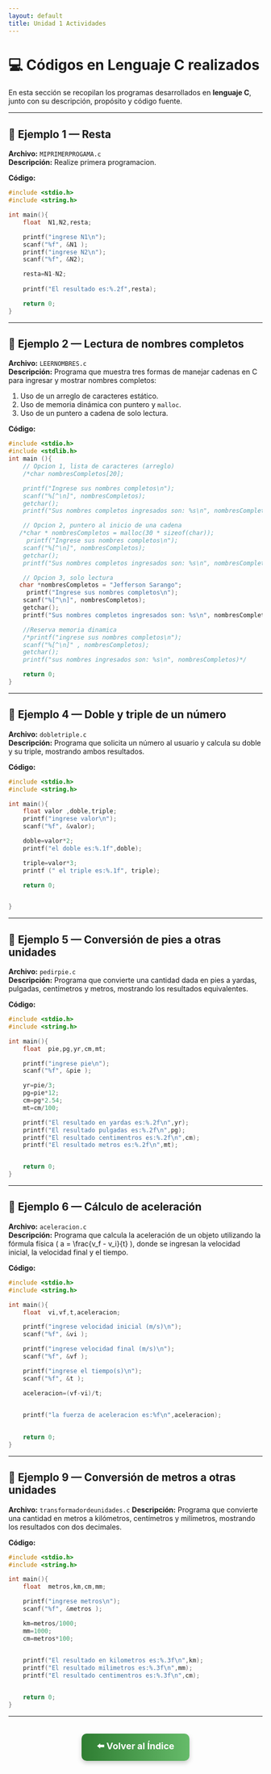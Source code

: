 ```yaml
---
layout: default
title: Unidad 1 Actividades
---
```


# 💻 Códigos en Lenguaje C realizados

En esta sección se recopilan los programas desarrollados en **lenguaje C**, junto con su descripción, propósito y código fuente.

---

## 🔹 Ejemplo 1 — Resta

**Archivo:** `MIPRIMERPROGAMA.c`  
**Descripción:** Realize primera programacion.

**Código:**
```c
#include <stdio.h>
#include <string.h>

int main(){
    float  N1,N2,resta;

    printf("ingrese N1\n");
    scanf("%f", &N1 );
    printf("ingrese N2\n");
    scanf("%f", &N2);

    resta=N1-N2;
    
    printf("El resultado es:%.2f",resta);

    return 0;
}

```

---

## 🔹 Ejemplo 2 — Lectura de nombres completos

**Archivo:** `LEERNOMBRES.c`  
**Descripción:** Programa que muestra tres formas de manejar cadenas en C para ingresar y mostrar nombres completos:  
1. Uso de un arreglo de caracteres estático.  
2. Uso de memoria dinámica con puntero y `malloc`.  
3. Uso de un puntero a cadena de solo lectura.

**Código:**
```c
#include <stdio.h>
#include <stdlib.h>
int main (){
    // Opcion 1, lista de caracteres (arreglo)
    /*char nombresCompletos[20];

    printf("Ingrese sus nombres completos\n");
    scanf("%[^\n]", nombresCompletos);
    getchar();
    printf("Sus nombres completos ingresados son: %s\n", nombresCompletos);*/

    // Opcion 2, puntero al inicio de una cadena 
   /*char * nombresCompletos = malloc(30 * sizeof(char));
     printf("Ingrese sus nombres completos\n");
    scanf("%[^\n]", nombresCompletos);
    getchar();
    printf("Sus nombres completos ingresados son: %s\n", nombresCompletos);*/

    // Opcion 3, solo lectura 
   char *nombresCompletos = "Jefferson Sarango";
     printf("Ingrese sus nombres completos\n");
    scanf("%[^\n]", nombresCompletos);
    getchar();
    printf("Sus nombres completos ingresados son: %s\n", nombresCompletos);

    //Reserva memoria dinamica 
    /*printf("ingrese sus nombres completos\n");
    scanf("%[^\n]" , nombresCompletos);
    getchar();
    printf("sus nombres ingresados son: %s\n", nombresCompletos)*/

    return 0;
}
```

---

## 🔹 Ejemplo 4 — Doble y triple de un número

**Archivo:** `dobletriple.c`  
**Descripción:** Programa que solicita un número al usuario y calcula su doble y su triple, mostrando ambos resultados.

**Código:**
```c
#include <stdio.h>
#include <string.h>

int main(){
    float valor ,doble,triple;
    printf("ingrese valor\n");
    scanf("%f", &valor);

    doble=valor*2;
    printf("el doble es:%.1f",doble);

    triple=valor*3;
    printf (" el triple es:%.1f", triple);

    return 0;


}
```

---

## 🔹 Ejemplo 5 — Conversión de pies a otras unidades

**Archivo:** `pedirpie.c`  
**Descripción:** Programa que convierte una cantidad dada en pies a yardas, pulgadas, centímetros y metros, mostrando los resultados equivalentes.

**Código:**
```c
#include <stdio.h>
#include <string.h>

int main(){
    float  pie,pg,yr,cm,mt;

    printf("ingrese pie\n");
    scanf("%f", &pie );

    yr=pie/3;
    pg=pie*12;
    cm=pg*2.54;
    mt=cm/100;

    printf("El resultado en yardas es:%.2f\n",yr);
    printf("El resultado pulgadas es:%.2f\n",pg);
    printf("El resultado centimentros es:%.2f\n",cm);
    printf("El resultado metros es:%.2f\n",mt);


    return 0;
}
```

---

## 🔹 Ejemplo 6 — Cálculo de aceleración

**Archivo:** `aceleracion.c`  
**Descripción:** Programa que calcula la aceleración de un objeto utilizando la fórmula física \( a = \frac{v_f - v_i}{t} \), donde se ingresan la velocidad inicial, la velocidad final y el tiempo.

**Código:**
```c
#include <stdio.h>
#include <string.h>

int main(){
    float  vi,vf,t,aceleracion;

    printf("ingrese velocidad inicial (m/s)\n");
    scanf("%f", &vi );

    printf("ingrese velocidad final (m/s)\n");
    scanf("%f", &vf );

    printf("ingrese el tiempo(s)\n");
    scanf("%f", &t );

    aceleracion=(vf-vi)/t;
    

    printf("la fuerza de aceleracion es:%f\n",aceleracion);
    

    return 0;
}
```

---

## 🔹 Ejemplo 9 — Conversión de metros a otras unidades

**Archivo:** `transformadordeunidades.c`
**Descripción:** Programa que convierte una cantidad en metros a kilómetros, centímetros y milímetros, mostrando los resultados con dos decimales.

**Código:**
```c
#include <stdio.h>
#include <string.h>

int main(){
    float  metros,km,cm,mm;

    printf("ingrese metros\n");
    scanf("%f", &metros );

    km=metros/1000;
    mm=1000;
    cm=metros*100;
    

    printf("El resultado en kilometros es:%.3f\n",km);
    printf("El resultado milimetros es:%.3f\n",mm);
    printf("El resultado centimentros es:%.3f\n",cm);


    return 0;
}
```
---

<div align="center">

<a href="../Unidad1" style="
    background: linear-gradient(90deg, #2E7D32, #66BB6A);
    color: white;
    padding: 12px 30px;
    text-decoration: none;
    font-size: 18px;
    font-weight: bold;
    border-radius: 10px;
    box-shadow: 0 4px 10px rgba(0,0,0,0.2);
    display: inline-block;
    margin-top: 20px;
">
⬅️ Volver al Índice
</a>

</div>
